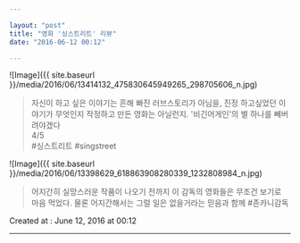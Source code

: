 ```yaml
---

layout: "post"  
title: "영화 '싱스트리트' 리뷰"  
date: "2016-06-12 00:12"

---
```


![Image]({{ site.baseurl }}/media/2016/06/13414132_475830645949265_298705606_n.jpg)

> 자신이 하고 싶은 이야기는 흔해 빠진 러브스토리가 아님을, 진정 하고싶었던 이야기가 무엇인지 작정하고 만든 영화는 아닐런지. '비긴어게인'의 별 하나를 빼버려야겠다  
> 4/5  
> \#싱스트리트 #singstreet

![Image]({{ site.baseurl }}/media/2016/06/13398629_618863908280339_1232808984_n.jpg)

> 어지간히 실망스러운 작품이 나오기 전까지 이 감독의 영화들은 무조건 보기로 마음 먹었다. 물론 어지간해서는 그럴 일은 없을거라는 믿음과 함께 #존카니감독

Created at : June 12, 2016 at 00:12

---
